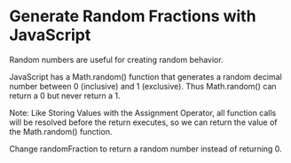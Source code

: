 # Generate Random Fractions with JavaScript

Random numbers are useful for creating random behavior.

JavaScript has a Math.random() function that generates a random decimal number between 0 (inclusive) and 1 (exclusive). Thus Math.random() can return a 0 but never return a 1.

Note: Like Storing Values with the Assignment Operator, all function calls will be resolved before the return executes, so we can return the value of the Math.random() function.

Change randomFraction to return a random number instead of returning 0.
